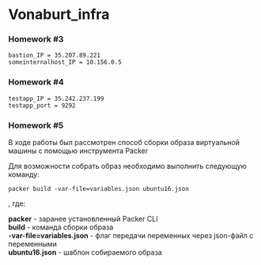 # Vonaburt_infra
### Homework #3

```
bastion_IP = 35.207.89.221
someinternalhost_IP = 10.156.0.5
```


### Homework #4
```
testapp_IP = 35.242.237.199
testapp_port = 9292
```

### Homework #5

В ходе работы был рассмотрен способ сборки образа виртуальной машины с помощью инструмента Packer

Для возможности собрать образ необходимо выполнить следующую команду:
```
packer build -var-file=variables.json ubuntu16.json
```
, где:

**packer** - заранее установленный Packer CLI  
**build** - команда сборки образа  
**-var-file=variables.json** - флаг передачи переменных через json-файл с переменными  
**ubuntu16.json** - шаблон собираемого образа  


